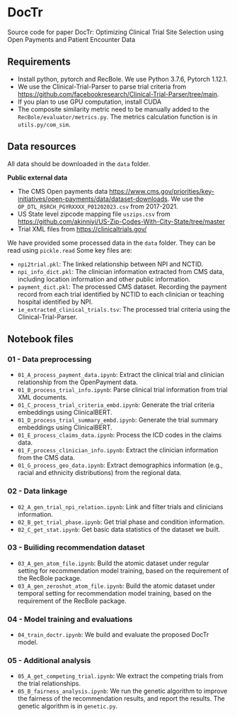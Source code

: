 # DocTr

Source code for paper DocTr: Optimizing Clinical Trial Site Selection using Open Payments and Patient Encounter Data

## Requirements

* Install python, pytorch and RecBole. We use Python 3.7.6, Pytorch 1.12.1.
* We use the Clinical-Trial-Parser to parse trial criteria from https://github.com/facebookresearch/Clinical-Trial-Parser/tree/main.
* If you plan to use GPU computation, install CUDA
* The composite similarity metric need to be manually added to the ```RecBole/evaluator/metrics.py```. The metrics calculation function is in ```utils.py/com_sim```.

## Data resources

All data should be downloaded in the ```data``` folder.

**Public external data**
- The CMS Open payments data https://www.cms.gov/priorities/key-initiatives/open-payments/data/dataset-downloads. We use the ```OP_DTL_RSRCH_PGYRXXXX_P01202023.csv``` from 2017-2021.
- US State level zipcode mapping file ```uszips.csv``` from https://github.com/akinniyi/US-Zip-Codes-With-City-State/tree/master
- Trial XML files from https://clinicaltrials.gov/

We have provided some processed data in the ```data``` folder. They can be read using ```pickle.read``` Some key files are:

- ```npi2trial.pkl```: The linked relationship between NPI and NCTID.
- ```npi_info_dict.pkl```: The clinician information extracted from CMS data, including location information and other public information.
- ```payment_dict.pkl```: The processed CMS dataset. Recording the payment record from each trial identified by NCTID to each clinician or teaching hospital identified by NPI.
- ```ie_extracted_clinical_trials.tsv```: The processed trial criteria using the Clinical-Trial-Parser.

## Notebook files

### 01 - Data preprocessing
- ```01_A_process_payment_data.ipynb```: Extract the clinical trial and clinician relationship from the OpenPayment data.
- ```01_B_process_trial_info.ipynb```: Parse clinical trial information from trial XML documents.
- ```01_C_process_trial_criteria_embd.ipynb```: Generate the trial criteria embeddings using ClinicalBERT.
- ```01_D_process_trial_summary_embd.ipynb```: Generate the trial summary embeddings using ClinicalBERT.
- ```01_E_process_claims_data.ipynb```: Process the ICD codes in the claims data.
- ```01_F_process_clinician_info.ipynb```: Extract the clinician information from the CMS data.
- ```01_G_process_geo_data.ipynb```: Extract demographics information (e.g., racial and ethnicity distributions) from the regional data.

### 02 - Data linkage
- ```02_A_gen_trial_npi_relation.ipynb```: Link and filter trials and clinicians information.
- ```02_B_get_trial_phase.ipynb```: Get trial phase and condition information.
- ```02_C_get_stat.ipynb```: Get basic data statistics of the dataset we built.
### 03 - Builiding recommendation dataset
- ```03_A_gen_atom_file.ipynb```: Build the atomic dataset under regular setting for recommendation model training, based on the requirement of the RecBole package.
- ```03_A_gen_zeroshot_atom_file.ipynb```: Build the atomic dataset under temporal setting for recommendation model training, based on the requirement of the RecBole package.

### 04 - Model training and evaluations
- ```04_train_doctr.ipynb```: We build and evaluate the proposed DocTr model.

### 05 - Additional analysis
- ```05_A_get_competing_trial.ipynb```: We extract the competing trials from the trial relationships.
- ```05_B_fairness_analysis.ipynb```: We run the genetic algorithm to improve the fairness of the recommendation results, and report the results. The genetic algorithm is in ```genetic.py```.
